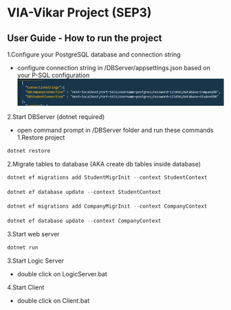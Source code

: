# VIA-Vikar Project (SEP3)

## User Guide - How to run the project

1.Configure your PostgreSQL database and connection string
  - configure connection string in /DBServer/appsettings.json based on your P-SQL configuration
  ![connectionString](https://github.com/TheScriptan/SEP3/blob/master/Other/connectionString.png)
  
2.Start DBServer (dotnet required)
  - open command prompt in /DBServer folder and run these commands
  1.Restore project
  ```powershell
  dotnet restore
  ```
  2.Migrate tables to database (AKA create db tables inside database) 
  ```powershell
  dotnet ef migrations add StudentMigrInit --context StudentContext
  
  dotnet ef database update --context StudentContext
  
  dotnet ef migrations add CompanyMigrInit --context CompanyContext
  
  dotnet ef database update --context CompanyContext
  ```
  3.Start web server
  ```powershell
  dotnet run
  ```
  
3.Start Logic Server
  - double click on LogicServer.bat
  
4.Start Client
  - double click on Client.bat

